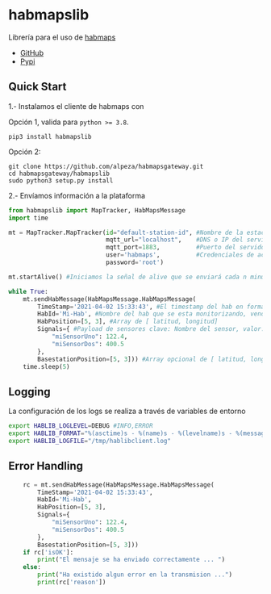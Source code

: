 # habmapslib

Librería para el uso de [habmaps](https://github.com/alpeza/habmaps)

* [GitHub](https://github.com/alpeza/habmapsgateway)
* [Pypi](https://pypi.org/project/habmapslib/#description)

## Quick Start

1.- Instalamos el cliente de habmaps con

Opción 1, valida para `python >= 3.8`.
```
pip3 install habmapslib
```

Opción 2:

```
git clone https://github.com/alpeza/habmapsgateway.git
cd habmapsgateway/habmapslib
sudo python3 setup.py install
```

2.- Envíamos información a la plataforma

```python
from habmapslib import MapTracker, HabMapsMessage
import time

mt = MapTracker.MapTracker(id="default-station-id", #Nombre de la estación base
                           mqtt_url="localhost",    #DNS o IP del servidor MQTT
                           mqtt_port=1883,          #Puerto del servidor MQTT
                           user='habmaps',          #Credenciales de acceso al broker MQTT
                           password='root')

mt.startAlive() #Iniciamos la señal de alive que se enviará cada n minutos 

while True:
    mt.sendHabMessage(HabMapsMessage.HabMapsMessage(
        TimeStamp='2021-04-02 15:33:43', #El timestamp del hab en formato string datetime.now().strftime("%Y-%m-%d %H:%M:%S")
        HabId='Mi-Hab', #Nombre del hab que se esta monitorizando, vendrá de la traza q transmita el hab
        HabPosition=[5, 3], #Array de [ latitud, longitud]
        Signals={ #Payload de sensores clave: Nombre del sensor, valor: valor del sensor
            "miSensorUno": 122.4,
            "miSensorDos": 400.5
        },
        BasestationPosition=[5, 3])) #Array opcional de [ latitud, longitud] de posición de la estacion base
    time.sleep(5)
```

## Logging

La configuración de los logs se realiza a través de variables de entorno

```bash
export HABLIB_LOGLEVEL=DEBUG #INFO,ERROR
export HABLIB_FORMAT="%(asctime)s - %(name)s - %(levelname)s - %(message)s"
export HABLIB_LOGFILE="/tmp/hablibclient.log"
```

## Error Handling

```python
    rc = mt.sendHabMessage(HabMapsMessage.HabMapsMessage(
        TimeStamp='2021-04-02 15:33:43',
        HabId='Mi-Hab',
        HabPosition=[5, 3],
        Signals={
            "miSensorUno": 122.4,
            "miSensorDos": 400.5
        },
        BasestationPosition=[5, 3]))
    if rc['isOK']:
        print("El mensaje se ha enviado correctamente ... ")
    else:
        print("Ha existido algun error en la transmision ...")
        print(rc['reason'])
```